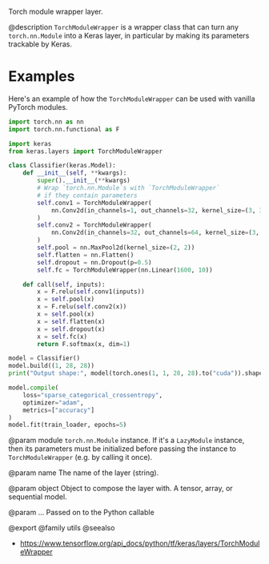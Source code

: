 Torch module wrapper layer.

@description
`TorchModuleWrapper` is a wrapper class that can turn any
`torch.nn.Module` into a Keras layer, in particular by making its
parameters trackable by Keras.

# Examples
Here's an example of how the `TorchModuleWrapper` can be used with vanilla
PyTorch modules.

```python
import torch.nn as nn
import torch.nn.functional as F

import keras
from keras.layers import TorchModuleWrapper

class Classifier(keras.Model):
    def __init__(self, **kwargs):
        super().__init__(**kwargs)
        # Wrap `torch.nn.Module`s with `TorchModuleWrapper`
        # if they contain parameters
        self.conv1 = TorchModuleWrapper(
            nn.Conv2d(in_channels=1, out_channels=32, kernel_size=(3, 3))
        )
        self.conv2 = TorchModuleWrapper(
            nn.Conv2d(in_channels=32, out_channels=64, kernel_size=(3, 3))
        )
        self.pool = nn.MaxPool2d(kernel_size=(2, 2))
        self.flatten = nn.Flatten()
        self.dropout = nn.Dropout(p=0.5)
        self.fc = TorchModuleWrapper(nn.Linear(1600, 10))

    def call(self, inputs):
        x = F.relu(self.conv1(inputs))
        x = self.pool(x)
        x = F.relu(self.conv2(x))
        x = self.pool(x)
        x = self.flatten(x)
        x = self.dropout(x)
        x = self.fc(x)
        return F.softmax(x, dim=1)

model = Classifier()
model.build((1, 28, 28))
print("Output shape:", model(torch.ones(1, 1, 28, 28).to("cuda")).shape)

model.compile(
    loss="sparse_categorical_crossentropy",
    optimizer="adam",
    metrics=["accuracy"]
)
model.fit(train_loader, epochs=5)
```

@param module
`torch.nn.Module` instance. If it's a `LazyModule`
instance, then its parameters must be initialized before
passing the instance to `TorchModuleWrapper` (e.g. by calling
it once).

@param name
The name of the layer (string).

@param object
Object to compose the layer with. A tensor, array, or sequential model.

@param ...
Passed on to the Python callable

@export
@family utils
@seealso
+ <https://www.tensorflow.org/api_docs/python/tf/keras/layers/TorchModuleWrapper>
